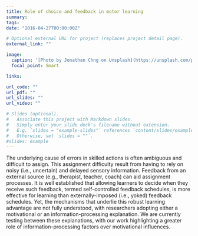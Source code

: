 ```yaml
---
title: Role of choice and feedback in motor learning
summary:
tags:
date: "2016-04-27T00:00:00Z"

# Optional external URL for project (replaces project detail page).
external_link: ""

image:
  caption: '[Photo by Jonathan Chng on Unsplash](https://unsplash.com/photos/QKIcW_4Qlqw)'
  focal_point: Smart

links:

url_code: ""
url_pdf: ""
url_slides: ""
url_video: ""

# Slides (optional).
#   Associate this project with Markdown slides.
#   Simply enter your slide deck's filename without extension.
#   E.g. `slides = "example-slides"` references `content/slides/example-slides.md`.
#   Otherwise, set `slides = ""`.
#slides: example
---
```


The underlying cause of errors in skilled actions is often ambiguous and difficult to assign. This assignment difficulty result from having to rely on noisy (i.e., uncertain) and delayed sensory information. Feedback from an external source (e.g., therapist, teacher, coach) can aid assignment processes. It is well established that allowing learners to decide when they receive such feedback, termed self-controlled feedback schedules, is more effective for learning than externally-imposed (i.e., yoked) feedback schedules. Yet, the mechanisms that underlie this robust learning advantage are not fully understood, with researchers adopting either a motivational or an information-processing explanation. We are currently testing between these explanations, with our work highlighting a greater role of information-processing factors over motivational influences.
